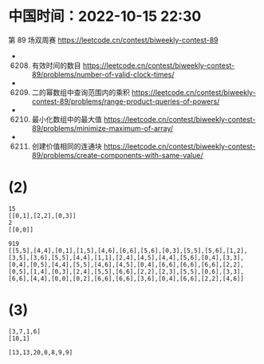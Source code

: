 
# 中国时间：2022-10-15 22:30

第 89 场双周赛 https://leetcode.cn/contest/biweekly-contest-89
- 6208. 有效时间的数目 https://leetcode.cn/contest/biweekly-contest-89/problems/number-of-valid-clock-times/
- 6209. 二的幂数组中查询范围内的乘积 https://leetcode.cn/contest/biweekly-contest-89/problems/range-product-queries-of-powers/
- 6210. 最小化数组中的最大值 https://leetcode.cn/contest/biweekly-contest-89/problems/minimize-maximum-of-array/
- 6211. 创建价值相同的连通块 https://leetcode.cn/contest/biweekly-contest-89/problems/create-components-with-same-value/

# (2)

```
15
[[0,1],[2,2],[0,3]]
2
[[0,0]]

919
[[5,5],[4,4],[0,1],[1,5],[4,6],[6,6],[5,6],[0,3],[5,5],[5,6],[1,2],[3,5],[3,6],[5,5],[4,4],[1,1],[2,4],[4,5],[4,4],[5,6],[0,4],[3,3],[0,4],[0,5],[4,4],[5,5],[4,6],[4,5],[0,4],[6,6],[6,6],[6,6],[2,2],[0,5],[1,4],[0,3],[2,4],[5,5],[6,6],[2,2],[2,3],[5,5],[0,6],[3,3],[6,6],[4,4],[0,0],[0,2],[6,6],[6,6],[3,6],[0,4],[6,6],[2,2],[4,6]]
```

# (3)

```
[3,7,1,6]
[10,1]

[13,13,20,0,8,9,9]
```
